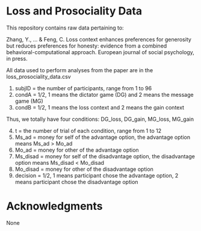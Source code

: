 # Loss and Prosociality Data
This repository contains raw data pertaining to:

Zhang, Y., … & Feng, C. Loss context enhances preferences for generosity but reduces preferences for honesty: evidence from a combined behavioral-computational approach. European journal of social psychology, in press.

All data used to perform analyses from the paper are in the loss_prosociality_data.csv

1. subjID = the number of participants, range from 1 to 96
2. condA = 1/2, 1 means the dictator game (DG) and 2 means the message game (MG)
3. condB = 1/2, 1 means the loss context and 2 means the gain context

Thus, we totally have four conditions: DG_loss, DG_gain, MG_loss, MG_gain

4. t = the number of trial of each condition, range from 1 to 12
5. Ms_ad = money for self of the advantage option, the advantage option means Ms_ad > Mo_ad
6. Mo_ad = money for other of the advantage option
7. Ms_disad = money for self of the disadvantage option, the disadvantage option means Ms_disad < Mo_disad
8. Mo_disad = money for other of the disadvantage option
9. decision = 1/2, 1 means participant chose the advantage option, 2 means participant chose the disadvantage option

# Acknowledgments
None
